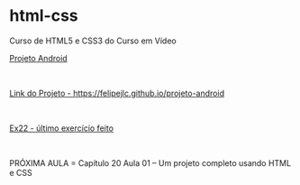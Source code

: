 # html-css
 Curso de HTML5 e CSS3 do Curso em Vídeo

 <p><a href="https://felipejlc.github.io/html-css/desafios/d010/android.html" target="blank"> Projeto Android </a></p>
 <br>
 <p><a href="https://felipejlc.github.io/projeto-android" target="blank"> Link do Projeto - https://felipejlc.github.io/projeto-android </a></p>
 <br>
 <p><a href="https://felipejlc.github.io/html-css/exercicios/ex022/fundo007.html" target="blank"> Ex22 - último exercício feito </a></p>
 <br>
 <p> PRÓXIMA AULA = Capítulo 20 Aula 01 – Um projeto completo usando HTML e CSS </p>